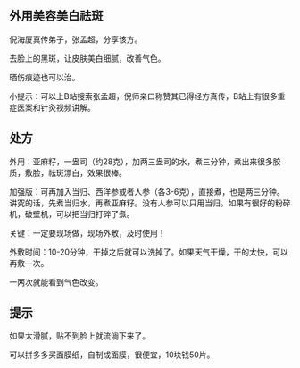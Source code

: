 ## 外用美容美白祛斑

倪海厦真传弟子，张孟超，分享该方。

去脸上的黑斑，让皮肤美白细腻，改善气色。

晒伤痕迹也可以治。

小提示：可以上B站搜索张孟超，倪师亲口称赞其已得经方真传，B站上有很多重症医案和针灸视频讲解。

## 处方 

外用：亚麻籽，一盎司（约28克），加两三盎司的水，煮三分钟，煮出来很多胶质，敷脸，祛斑漂白，效果很棒。

加强版：可再加入当归、西洋参或者人参（各3-6克），直接煮，也是两三分钟。讲究的话，先煮当归水，再煮亚麻籽。没有人参可以只用当归。如果有很好的粉碎机，破壁机，可以把当归打碎了煮。

关键：一定要现场做，现场外敷，及时使用！

外敷时间：10-20分钟，干掉之后就可以洗掉了。如果天气干燥，干的太快，可以再敷一次。

一两次就能看到气色改变。

## 提示

如果太滑腻，贴不到脸上就流淌下来了。

可以拼多多买面膜纸，自制成面膜，很便宜，10块钱50片。